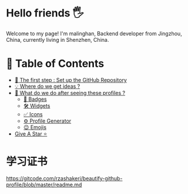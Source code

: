 # Hello friends 🖐️
Welcome to my page!
I'm malinghan, Backend developer from  Jingzhou, China, currently living in  Shenzhen, China.

# 📖 Table of Contents

- [📌 The first step : Set up the GitHub Repository](#-the-first-step--set-up-the-github-repository)
- [💡 Where do we get ideas ?](#-where-do-we-get-ideas-)
- [🚩 What do we do after seeing these profiles ?](#-what-do-we-do-after-seeing-these-profiles-)
  - [🧩 Badges ](#-badges-)
  - [🛠️ Widgets ](#%EF%B8%8F-widgets-)
  - [✅ Icons ](#-icons-)
  - [⚙️ Profile Generator ](#%EF%B8%8F-profile-generator-)
  - [😉 Emojis ](#-emojis)
- [Give A Star ⭐](#give-a-star-)

# 学习证书
https://gitcode.com/rzashakeri/beautify-github-profile/blob/master/readme.md
